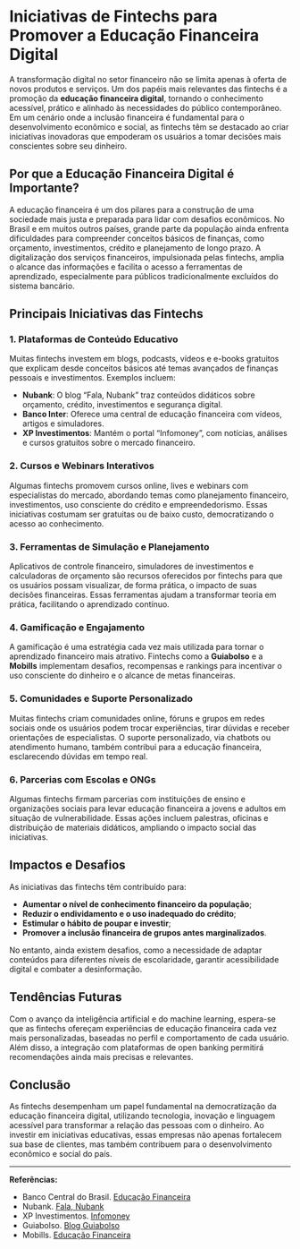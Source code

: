 # Iniciativas de Fintechs para Promover a Educação Financeira Digital

A transformação digital no setor financeiro não se limita apenas à oferta de novos produtos e serviços. Um dos papéis mais relevantes das fintechs é a promoção da **educação financeira digital**, tornando o conhecimento acessível, prático e alinhado às necessidades do público contemporâneo. Em um cenário onde a inclusão financeira é fundamental para o desenvolvimento econômico e social, as fintechs têm se destacado ao criar iniciativas inovadoras que empoderam os usuários a tomar decisões mais conscientes sobre seu dinheiro.

## Por que a Educação Financeira Digital é Importante?

A educação financeira é um dos pilares para a construção de uma sociedade mais justa e preparada para lidar com desafios econômicos. No Brasil e em muitos outros países, grande parte da população ainda enfrenta dificuldades para compreender conceitos básicos de finanças, como orçamento, investimentos, crédito e planejamento de longo prazo. A digitalização dos serviços financeiros, impulsionada pelas fintechs, amplia o alcance das informações e facilita o acesso a ferramentas de aprendizado, especialmente para públicos tradicionalmente excluídos do sistema bancário.

## Principais Iniciativas das Fintechs

### 1. **Plataformas de Conteúdo Educativo**

Muitas fintechs investem em blogs, podcasts, vídeos e e-books gratuitos que explicam desde conceitos básicos até temas avançados de finanças pessoais e investimentos. Exemplos incluem:

- **Nubank**: O blog “Fala, Nubank” traz conteúdos didáticos sobre orçamento, crédito, investimentos e segurança digital.
- **Banco Inter**: Oferece uma central de educação financeira com vídeos, artigos e simuladores.
- **XP Investimentos**: Mantém o portal “Infomoney”, com notícias, análises e cursos gratuitos sobre o mercado financeiro.

### 2. **Cursos e Webinars Interativos**

Algumas fintechs promovem cursos online, lives e webinars com especialistas do mercado, abordando temas como planejamento financeiro, investimentos, uso consciente do crédito e empreendedorismo. Essas iniciativas costumam ser gratuitas ou de baixo custo, democratizando o acesso ao conhecimento.

### 3. **Ferramentas de Simulação e Planejamento**

Aplicativos de controle financeiro, simuladores de investimentos e calculadoras de orçamento são recursos oferecidos por fintechs para que os usuários possam visualizar, de forma prática, o impacto de suas decisões financeiras. Essas ferramentas ajudam a transformar teoria em prática, facilitando o aprendizado contínuo.

### 4. **Gamificação e Engajamento**

A gamificação é uma estratégia cada vez mais utilizada para tornar o aprendizado financeiro mais atrativo. Fintechs como a **Guiabolso** e a **Mobills** implementam desafios, recompensas e rankings para incentivar o uso consciente do dinheiro e o alcance de metas financeiras.

### 5. **Comunidades e Suporte Personalizado**

Muitas fintechs criam comunidades online, fóruns e grupos em redes sociais onde os usuários podem trocar experiências, tirar dúvidas e receber orientações de especialistas. O suporte personalizado, via chatbots ou atendimento humano, também contribui para a educação financeira, esclarecendo dúvidas em tempo real.

### 6. **Parcerias com Escolas e ONGs**

Algumas fintechs firmam parcerias com instituições de ensino e organizações sociais para levar educação financeira a jovens e adultos em situação de vulnerabilidade. Essas ações incluem palestras, oficinas e distribuição de materiais didáticos, ampliando o impacto social das iniciativas.

## Impactos e Desafios

As iniciativas das fintechs têm contribuído para:

- **Aumentar o nível de conhecimento financeiro da população**;
- **Reduzir o endividamento e o uso inadequado do crédito**;
- **Estimular o hábito de poupar e investir**;
- **Promover a inclusão financeira de grupos antes marginalizados**.

No entanto, ainda existem desafios, como a necessidade de adaptar conteúdos para diferentes níveis de escolaridade, garantir acessibilidade digital e combater a desinformação.

## Tendências Futuras

Com o avanço da inteligência artificial e do machine learning, espera-se que as fintechs ofereçam experiências de educação financeira cada vez mais personalizadas, baseadas no perfil e comportamento de cada usuário. Além disso, a integração com plataformas de open banking permitirá recomendações ainda mais precisas e relevantes.

## Conclusão

As fintechs desempenham um papel fundamental na democratização da educação financeira digital, utilizando tecnologia, inovação e linguagem acessível para transformar a relação das pessoas com o dinheiro. Ao investir em iniciativas educativas, essas empresas não apenas fortalecem sua base de clientes, mas também contribuem para o desenvolvimento econômico e social do país.

---

**Referências:**

- Banco Central do Brasil. [Educação Financeira](https://www.bcb.gov.br/cidadaniafinanceira/educacaofinanceira)
- Nubank. [Fala, Nubank](https://blog.nubank.com.br/)
- XP Investimentos. [Infomoney](https://www.infomoney.com.br/)
- Guiabolso. [Blog Guiabolso](https://blog.guiabolso.com.br/)
- Mobills. [Educação Financeira](https://www.mobills.com.br/blog/educacao-financeira/)